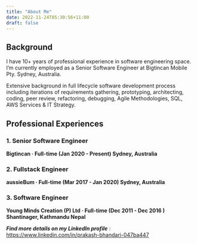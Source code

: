 ```yaml
---
title: "About Me"
date: 2022-11-24T05:30:56+11:00
draft: false
---
```

## Background

I have 10+ years of professional experience in software engineering space. I’m currently employed as a Senior Software Engineer at Bigtincan Mobile Pty. Sydney, Australia.

Extensive background in full lifecycle software development process including iterations of requirements gathering, prototyping, architecting, coding, peer review, refactoring, debugging, Agile Methodologies, SQL, AWS Services & IT Strategy.

## Professional Experiences

### 1. Senior Software Engineer 
**Bigtincan · Full-time (Jan 2020 - Present) Sydney, Australia**

### 2. Fullstack Engineer 
**aussieBum · Full-time (Mar 2017 - Jan 2020) Sydney, Australia**

### 3. Software Engineer
**Young Minds Creation (P) Ltd · Full-time (Dec 2011 - Dec 2016 ) Shantinager, Kathmandu Nepal**

***Find more details on my LinkedIn profile*** : https://www.linkedin.com/in/prakash-bhandari-047ba447

